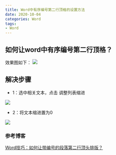 ```yaml
---
title: Word中有序编号第二行顶格的设置方法
date: 2020-10-04
categories: Word
tags: 
- Word
---
```


## 如何让word中有序编号第二行顶格？
效果图如下：
![](https://jiapeiyang.oss-cn-beijing.aliyuncs.com/img/20201004102827.png)

## 解决步骤
* 1：选中相关文本，点击 调整列表缩进

![](https://jiapeiyang.oss-cn-beijing.aliyuncs.com/img/20201004102930.png)

* 2：将文本缩进置为0

![](https://jiapeiyang.oss-cn-beijing.aliyuncs.com/img/20201004103037.png)

### 参考博客
[Word技巧：如何让带编号的段落第二行顶头排版？](https://www.jianshu.com/p/9e9f547e65b2)
